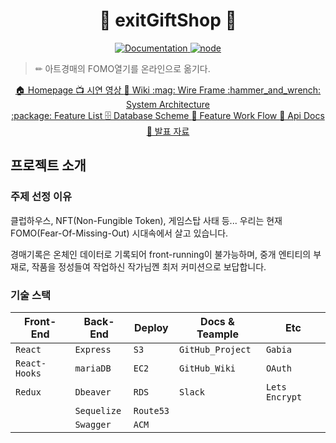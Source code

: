 <h1 align="center">🎁 exitGiftShop 🎁</h1>
<p align="center">
  <a href="https://github.com/connect-foundation/2019-16/wiki" target="_blank">
    <img alt="Documentation" src="https://img.shields.io/badge/documentation-yes-brightgreen.svg" />
  </a>
  <a href="https://github.com/connect-foundation/2019-16/wiki" target="_blank">
    <img alt="node" src="https://img.shields.io/badge/node-14.16.0-brightgreen" />
  </a>
</p>


> ✏ 아트경매의 FOMO열기를 온라인으로 옮기다.
  <p align="center">
    <a href="https://www.exitgift.shop">🏠 Homepage   </a>
    <a href="https://youtu.be/uBEj5ZkDewI">📺  시연 영상   </a>
    <a href="https://github.com/codestates/exitGiftShop-client/wiki">📖 Wiki   </a>
    <a href="https://github.com/codestates/exitGiftShop-client/wiki/Wire-Frame">:mag: Wire Frame   </a>
    <a href="https://github.com/codestates/exitGiftShop-client/wiki/System-Architecture">:hammer_and_wrench: System Architecture   </a>
    <br />
    <a href="https://github.com/codestates/exitGiftShop-client/wiki/Feature-List">:package: Feature List   </a>
    <a href="https://github.com/codestates/exitGiftShop-client/wiki/Database-Scheme">🗄 Database Scheme   </a>
    <a href="https://github.com/codestates/exitGiftShop-client/wiki/Work-Flow">🌈  Feature Work Flow   </a>
    <a href="https://back.exitgift.shop:4000/docs/">📘 Api Docs</a>
    <a href="https://www.miricanvas.com/v/1b33h1">📗 발표 자료   </a>
  </p>

## 프로젝트 소개

### 주제 선정 이유

클럽하우스, NFT(Non-Fungible Token), 게임스탑 사태 등...
우리는 현재 FOMO(Fear-Of-Missing-Out) 시대속에서 살고 있습니다.

경매기록은 온체인 데이터로 기록되어 front-running이 불가능하며,
중개 엔티티의 부재로, 작품을 정성들여 작업하신 작가님껜 최저 커미션으로 보답합니다.

### 기술 스택

| Front-End        | Back-End    | Deploy       | Docs & Teample  | Etc            |
| ---------------- | ----------- | ------------ | --------------- | -------------- |
| `React`          | `Express`   | `S3`         | `GitHub_Project`| `Gabia`        |
| `React-Hooks`    | `mariaDB`   | `EC2`        | `GitHub_Wiki`   | `OAuth`        |
| `Redux`          | `Dbeaver`   | `RDS`        | `Slack`         | `Lets Encrypt` |
|                  | `Sequelize` | `Route53`    |                 |                |
|                  | `Swagger`   | `ACM`        |                 |                |
